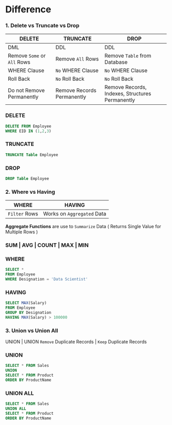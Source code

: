 # Difference

###  1. Delete vs Truncate vs Drop

DELETE | TRUNCATE | DROP
--- | --- | ---
DML | DDL | DDL
Remove `Some` or `All` Rows | Remove `All` Rows | Remove `Table` from Database
WHERE Clause | `No` WHERE Clause | `No` WHERE Clause
Roll Back | `No` Roll Back | `No` Roll Back
Do not Remove Permanently | Remove Records Permanently | Remove Records, Indexes, Structures Permanently

### DELETE 
```SQL 
DELETE FROM Employee
WHERE EID IN (1,2,3)
```

### TRUNCATE
```SQL
TRUNCATE Table Employee
```

### DROP 
```SQL
DROP Table Employee
```

### 2. Where vs Having

WHERE | HAVING
--- | ---
`Filter` Rows | Works on `Aggregated` Data

**Aggregate Functions** are use to `Summarize` Data ( Returns Single Value for Multiple Rows )

### SUM | AVG | COUNT | MAX | MIN

### WHERE
```SQL
SELECT * 
FROM Employee
WHERE Designation = 'Data Scientist'
```

### HAVING
```SQL
SELECT MAX(Salary)
FROM Employee
GROUP BY Designation
HAVING MAX(Salary) > 100000
```

### 3. Union vs Union All

UNION | UNION
`Remove` Duplicate Records | `Keep` Duplicate Records

### UNION
```SQL
SELECT * FROM Sales
UNION
SELECT * FROM Product
ORDER BY ProductName
```

### UNION ALL
```SQL
SELECT * FROM Sales
UNION ALL
SELECT * FROM Product
ORDER BY ProductName
```
